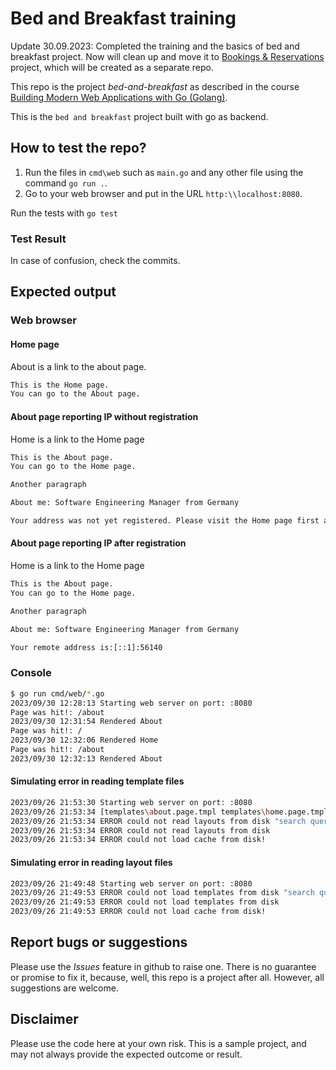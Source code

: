 # Bed and Breakfast training

Update 30.09.2023: Completed the training and the basics of bed and breakfast project. Now will clean up and move it to [Bookings & Reservations](https://github.com/snipersap/bookings) project, which will be created as a separate repo.  

This repo is the project *bed-and-breakfast* as described in the course  [Building Modern Web Applications with Go (Golang)](https://udemy.com/course/building-modern-web-applications-with-go/).

This is the `bed and breakfast` project built with go as backend.

## How to test the repo?

1. Run the files in `cmd\web` such as `main.go` and any other file using the command `go run .`.
2. Go to your web browser and put in the URL `http:\\localhost:8080`.

Run the tests with
`go test`

### Test Result

In case of confusion, check the commits.

## Expected output

### Web browser

#### Home page

About is a link to the about page.

```html
This is the Home page.
You can go to the About page.
```

#### About page reporting IP without registration

Home is a link to the Home page

```html
This is the About page.
You can go to the Home page.

Another paragraph

About me: Software Engineering Manager from Germany

Your address was not yet registered. Please visit the Home page first and then come back to me.
```

#### About page reporting IP after registration

Home is a link to the Home page

```html
This is the About page.
You can go to the Home page.

Another paragraph

About me: Software Engineering Manager from Germany

Your remote address is:[::1]:56140
```

### Console

```bash
$ go run cmd/web/*.go
2023/09/30 12:28:13 Starting web server on port: :8080
Page was hit!: /about
2023/09/30 12:31:54 Rendered About
Page was hit!: /
2023/09/30 12:32:06 Rendered Home
Page was hit!: /about
2023/09/30 12:32:13 Rendered About
```

#### Simulating error in reading template files

```bash
2023/09/26 21:53:30 Starting web server on port: :8080
2023/09/26 21:53:34 [templates\about.page.tmpl templates\home.page.tmpl]
2023/09/26 21:53:34 ERROR could not read layouts from disk "search query"=./templates/*.lyout.tmpl
2023/09/26 21:53:34 ERROR could not read layouts from disk
2023/09/26 21:53:34 ERROR could not load cache from disk!
```

#### Simulating error in reading layout files

```bash
2023/09/26 21:49:48 Starting web server on port: :8080
2023/09/26 21:49:53 ERROR could not load templates from disk "search query"=./templates/*.pge.tmpl
2023/09/26 21:49:53 ERROR could not load templates from disk
2023/09/26 21:49:53 ERROR could not load cache from disk!
```

## Report bugs or suggestions

Please use the *Issues* feature in github to raise one. There is no guarantee or promise to fix it, because, well, this repo is a project after all. However, all suggestions are welcome.

## Disclaimer

Please use the code here at your own risk. This is a sample project, and may not always provide the expected outcome or result.

